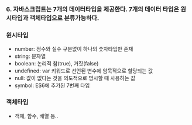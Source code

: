 ### 6. 자바스크립트는 7개의 데이터타입을 제공한다. 7개의 데이터 타입은 원시타입과 객체타입으로 분류가능하다.

### 원시타입
- number: 정수와 실수 구분없이 하나의 숫자타입만 존재
- string: 문자열
- boolean: 논리적 참(true), 거짓(false)
- undefined: var 키워드로 선언된 변수에 암묵적으로 할당되는 값
- null: 값이 없다는 것을 의도적으로 명시할 때 사용하는 값
- symbol: ES6에 추가된 7번째 타입

### 객체타입
- 객체, 함수, 배열 등..